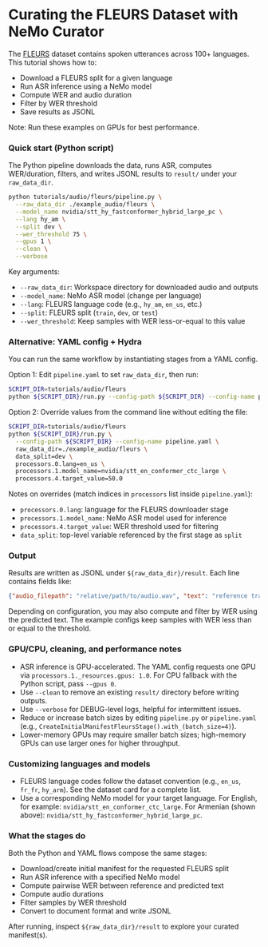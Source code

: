# Curating the FLEURS Dataset with NeMo Curator

The [FLEURS](https://huggingface.co/datasets/google/fleurs) dataset contains spoken utterances across 100+ languages. This tutorial shows how to:

- Download a FLEURS split for a given language
- Run ASR inference using a NeMo model
- Compute WER and audio duration
- Filter by WER threshold
- Save results as JSONL

Note: Run these examples on GPUs for best performance.

### Quick start (Python script)

The Python pipeline downloads the data, runs ASR, computes WER/duration, filters, and writes JSONL results to `result/` under your `raw_data_dir`.

```bash
python tutorials/audio/fleurs/pipeline.py \
  --raw_data_dir ./example_audio/fleurs \
  --model_name nvidia/stt_hy_fastconformer_hybrid_large_pc \
  --lang hy_am \
  --split dev \
  --wer_threshold 75 \
  --gpus 1 \
  --clean \
  --verbose
```

Key arguments:
- `--raw_data_dir`: Workspace directory for downloaded audio and outputs
- `--model_name`: NeMo ASR model (change per language)
- `--lang`: FLEURS language code (e.g., `hy_am`, `en_us`, etc.)
- `--split`: FLEURS split (`train`, `dev`, or `test`)
- `--wer_threshold`: Keep samples with WER less-or-equal to this value

### Alternative: YAML config + Hydra

You can run the same workflow by instantiating stages from a YAML config.

Option 1: Edit `pipeline.yaml` to set `raw_data_dir`, then run:

```bash
SCRIPT_DIR=tutorials/audio/fleurs
python ${SCRIPT_DIR}/run.py --config-path ${SCRIPT_DIR} --config-name pipeline.yaml
```

Option 2: Override values from the command line without editing the file:

```bash
SCRIPT_DIR=tutorials/audio/fleurs
python ${SCRIPT_DIR}/run.py \
  --config-path ${SCRIPT_DIR} --config-name pipeline.yaml \
  raw_data_dir=./example_audio/fleurs \
  data_split=dev \
  processors.0.lang=en_us \
  processors.1.model_name=nvidia/stt_en_conformer_ctc_large \
  processors.4.target_value=50.0
```

Notes on overrides (match indices in `processors` list inside `pipeline.yaml`):
- `processors.0.lang`: language for the FLEURS downloader stage
- `processors.1.model_name`: NeMo ASR model used for inference
- `processors.4.target_value`: WER threshold used for filtering
- `data_split`: top-level variable referenced by the first stage as `split`

### Output

Results are written as JSONL under `${raw_data_dir}/result`. Each line contains fields like:

```json
{"audio_filepath": "relative/path/to/audio.wav", "text": "reference transcription", "duration": 4.21}
```

Depending on configuration, you may also compute and filter by WER using the predicted text. The example configs keep samples with WER less than or equal to the threshold.

### GPU/CPU, cleaning, and performance notes

- ASR inference is GPU-accelerated. The YAML config requests one GPU via `processors.1._resources.gpus: 1.0`. For CPU fallback with the Python script, pass `--gpus 0`.
- Use `--clean` to remove an existing `result/` directory before writing outputs. 
- Use `--verbose` for DEBUG-level logs, helpful for intermittent issues.
- Reduce or increase batch sizes by editing `pipeline.py` or `pipeline.yaml` (e.g., `CreateInitialManifestFleursStage().with_(batch_size=4)`).
- Lower-memory GPUs may require smaller batch sizes; high-memory GPUs can use larger ones for higher throughput.

### Customizing languages and models

- FLEURS language codes follow the dataset convention (e.g., `en_us`, `fr_fr`, `hy_arm`). See the dataset card for a complete list.
- Use a corresponding NeMo model for your target language. For English, for example: `nvidia/stt_en_conformer_ctc_large`. For Armenian (shown above): `nvidia/stt_hy_fastconformer_hybrid_large_pc`.

### What the stages do

Both the Python and YAML flows compose the same stages:
- Download/create initial manifest for the requested FLEURS split
- Run ASR inference with a specified NeMo model
- Compute pairwise WER between reference and predicted text
- Compute audio durations
- Filter samples by WER threshold
- Convert to document format and write JSONL

After running, inspect `${raw_data_dir}/result` to explore your curated manifest(s).
